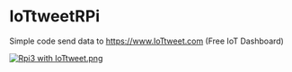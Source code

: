 # IoTtweetRPi
Simple code send data to https://www.IoTtweet.com (Free IoT Dashboard)

[![Rpi3 with IoTtweet.png](https://s28.postimg.org/4j3z3fnr1/Rpi3_with_Io_Ttweet.png)](https://postimg.org/image/a7a9ubs3d/)
